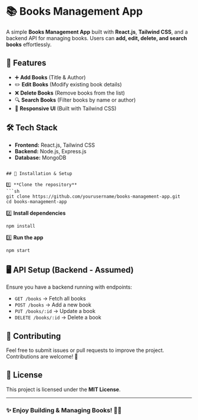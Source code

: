 # 📚 Books Management App

A simple **Books Management App** built with **React.js**, **Tailwind CSS**, and a backend API for managing books. Users can **add, edit, delete, and search books** effortlessly.

## 🚀 Features
- ➕ **Add Books** (Title & Author)
- ✏️ **Edit Books** (Modify existing book details)
- ❌ **Delete Books** (Remove books from the list)
- 🔍 **Search Books** (Filter books by name or author)
- 📄 **Responsive UI** (Built with Tailwind CSS)

## 🛠️ Tech Stack
- **Frontend:** React.js, Tailwind CSS
- **Backend:** Node.js, Express.js 
- **Database:** MongoDB 

```

## 🔧 Installation & Setup

1️⃣ **Clone the repository**
```sh
git clone https://github.com/yourusername/books-management-app.git
cd books-management-app
```

2️⃣ **Install dependencies**
```sh
npm install
```

3️⃣ **Run the app**
```sh
npm start
```

## 🖥️ API Setup (Backend - Assumed)
Ensure you have a backend running with endpoints:
- `GET /books` → Fetch all books
- `POST /books` → Add a new book
- `PUT /books/:id` → Update a book
- `DELETE /books/:id` → Delete a book

## 🤝 Contributing
Feel free to submit issues or pull requests to improve the project. Contributions are welcome! 🚀

## 📜 License
This project is licensed under the **MIT License**.

---
### **✨ Enjoy Building & Managing Books! 📖🔥**

